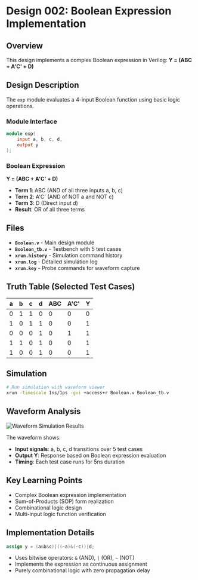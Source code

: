 # Design 002: Boolean Expression Implementation

## Overview
This design implements a complex Boolean expression in Verilog: **Y = (ABC + A'C' + D)**

## Design Description
The `exp` module evaluates a 4-input Boolean function using basic logic operations.

### Module Interface
```verilog
module exp(
    input a, b, c, d,
    output y
);
```

### Boolean Expression
**Y = (ABC + A'C' + D)**
- **Term 1**: ABC (AND of all three inputs a, b, c)
- **Term 2**: A'C' (AND of NOT a and NOT c)  
- **Term 3**: D (Direct input d)
- **Result**: OR of all three terms

## Files
- **`Boolean.v`** - Main design module
- **`Boolean_tb.v`** - Testbench with 5 test cases
- **`xrun.history`** - Simulation command history
- **`xrun.log`** - Detailed simulation log
- **`xrun.key`** - Probe commands for waveform capture

## Truth Table (Selected Test Cases)

| a | b | c | d | ABC | A'C' | Y |
|---|---|---|---|-----|------|---|
| 0 | 1 | 1 | 0 |  0  |  0   | 0 |
| 1 | 0 | 1 | 1 |  0  |  0   | 1 |
| 0 | 0 | 0 | 1 |  0  |  1   | 1 |
| 1 | 1 | 0 | 1 |  0  |  0   | 1 |
| 1 | 0 | 0 | 1 |  0  |  0   | 1 |

## Simulation
```bash
# Run simulation with waveform viewer
xrun -timescale 1ns/1ps -gui +access+r Boolean.v Boolean_tb.v
```

## Waveform Analysis
![Waveform Simulation Results](waveform_boolean.png)

The waveform shows:
- **Input signals**: a, b, c, d transitions over 5 test cases
- **Output Y**: Response based on Boolean expression evaluation
- **Timing**: Each test case runs for 5ns duration

## Key Learning Points
- Complex Boolean expression implementation
- Sum-of-Products (SOP) form realization
- Combinational logic design
- Multi-input logic function verification

## Implementation Details
```verilog
assign y = (a&b&c)|((~a)&(~c))|d;
```
- Uses bitwise operators: `&` (AND), `|` (OR), `~` (NOT)
- Implements the expression as continuous assignment
- Purely combinational logic with zero propagation delay
